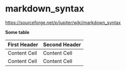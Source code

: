 # markdown_syntax
<https://sourceforge.net/p/jupiter/wiki/markdown_syntax>

__Some table__

First Header  | Second Header
------------- | -------------
Content Cell  | Content Cell
Content Cell  | Content Cell
